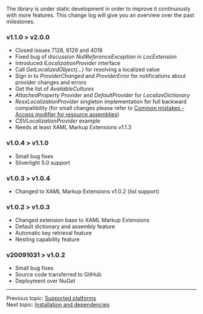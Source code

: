 The library is under static development in order to improve it continuously with more features. This change log will give you an overview over the past milestones. 

### v1.1.0 > v2.0.0
* Closed issues 7128, 6129 and 4018 
* Fixed bug of discussion _NullReferenceException_ in _LocExtension_ 
* Introduced _ILocalizationProvider_ interface 
* Call _GetLocalizedObject(...)_ for resolving a localized value 
* Sign in to _ProviderChanged_ and _ProviderError_ for notifications about provider changes and errors 
* Get the list of _AvailableCultures_ 
* _AttachedProperty_ Provider and _DefaultProvider_ for _LocalizeDictionary_ 
* _ResxLocalizationProvider_ singleton implementation for full backward compatibility (for small changes please refer to [Common mistakes - Access modifier for resource assemblies](Common-mistakes#access-modifier-for-resource-assemblies)) 
* _CSVLocalizationProvider_ example
* Needs at least XAML Markup Extensions v1.1.3

### v1.0.4 > v1.1.0
* Small bug fixes 
* Silverlight 5.0 support

### v1.0.3 > v1.0.4
* Changed to XAML Markup Extensions v1.0.2 (list support)

### v1.0.2 > v1.0.3
* Changed extension base to XAML Markup Extensions 
* Default dictionary and assembly feature 
* Automatic key retrieval feature 
* Nesting capability feature

### v20091031 > v1.0.2
* Small bug fixes 
* Source code transferred to GitHub 
* Deployment over NuGet

***
Previous topic: [Supported platforms](Supported-platforms)  
Next topic: [Installation and dependencies](Installation-and-dependencies)